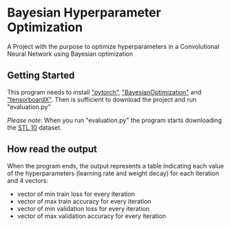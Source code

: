 # Bayesian Hyperparameter Optimization
A Project with the purpose to optimize hyperparameters in a Convolutional Neural Network using Bayesian optimization

## Getting Started

This program needs to install ["pytorch"](https://pytorch.org/get-started/locally/), ["BayesianOptimization"](https://github.com/fmfn/BayesianOptimization) and ["tensorboardX"](https://pypi.org/project/tensorboard/).
Then is sufficient to download the project and run "evaluation.py"

_Please note_: When you run "evaluation.py" the program starts downloading the [STL 10](https://cs.stanford.edu/~acoates/stl10/) dataset.

## How read the output
When the program ends, the output represents a table indicating each value of the hyperparameters (learning rate and weight decay) for each iteration and 4 vectors:
- vector of min train loss for every iteration
- vector of max train accuracy for every iteration
- vector of min validation loss for every iteration
- vector of max validation accuracy for every iteration

